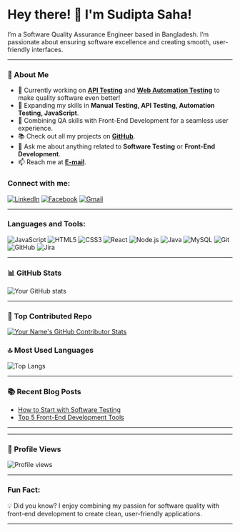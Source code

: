 # Hey there! 👋 I'm Sudipta Saha!

I’m a Software Quality Assurance Engineer based in Bangladesh. I’m passionate about ensuring software excellence and creating smooth, user-friendly interfaces.

---

### 🌟 About Me

- 🔭 Currently working on **[API Testing](#)** and **[Web Automation Testing](#)** to make quality software even better!
- 🌱 Expanding my skills in **Manual Testing, API Testing, Automation Testing, JavaScript**.
- 🎨 Combining QA skills with Front-End Development for a seamless user experience.
- 📚 Check out all my projects on **[GitHub](https://github.com/Sudipta-Saha123)**.
- 💬 Ask me about anything related to **Software Testing** or **Front-End Development**.
- 📫 Reach me at **[E-mail](sudiptasaha986@gmail.com)**.

### Connect with me:

[![LinkedIn](https://img.shields.io/badge/-LinkedIn-0077B5?style=flat&logo=Linkedin&logoColor=white)](https://linkedin.com/in/sudipta-saha1)
[![Facebook](https://img.shields.io/badge/-Facebook-1877F2?style=flat&logo=Facebook&logoColor=white)](https://www.facebook.com/dipto.sudipta/)
[![Gmail](https://img.shields.io/badge/-Gmail-D14836?style=flat&logo=Gmail&logoColor=white)](sudiptasaha986@gmail.com)

---

### Languages and Tools:

![JavaScript](https://img.shields.io/badge/JavaScript-F7DF1E?style=flat&logo=javascript&logoColor=black)
![HTML5](https://img.shields.io/badge/HTML5-E34F26?style=flat&logo=html5&logoColor=white)
![CSS3](https://img.shields.io/badge/CSS3-1572B6?style=flat&logo=css3&logoColor=white)
![React](https://img.shields.io/badge/React-20232A?style=flat&logo=react&logoColor=61DAFB)
![Node.js](https://img.shields.io/badge/Node.js-339933?style=flat&logo=node-dot-js&logoColor=white)
![Java](https://img.shields.io/badge/Java-ED8B00?style=flat&logo=java&logoColor=white)
![MySQL](https://img.shields.io/badge/MySQL-005C84?style=flat&logo=mysql&logoColor=white)
![Git](https://img.shields.io/badge/Git-F05032?style=flat&logo=git&logoColor=white)
![GitHub](https://img.shields.io/badge/GitHub-181717?style=flat&logo=github&logoColor=white)
![Jira](https://img.shields.io/badge/Jira-0052CC?style=flat&logo=jira&logoColor=white)


---

### 📊 GitHub Stats

![Your GitHub stats](https://github-readme-stats.vercel.app/api?username=Sudipta-Saha123&show_icons=true&theme=default)

---

### 🚀 Top Contributed Repo

[![Your Name's GitHub Contributor Stats](https://github-contributor-stats.vercel.app/api?username=Sudipta-Saha123&limit=5&theme=radical&combine_all_yearly_contributions=true)](https://github.com/YourUsername)



### 🔝 Most Used Languages

![Top Langs](https://github-readme-stats.vercel.app/api/top-langs/?username=Sudipta-Saha123&layout=compact&theme=default)

---

### 📚 Recent Blog Posts

<!-- Replace with your blog links; You can add more list items if you have multiple blog posts -->
- [How to Start with Software Testing](https://yourblog.com/how-to-start-with-software-testing)
- [Top 5 Front-End Development Tools](https://yourblog.com/top-5-front-end-tools)

---


---

### 👀 Profile Views
![Profile views](https://komarev.com/ghpvc/?username=Sudipta-Saha123&color=blue)

---


### Fun Fact: 

💡 Did you know? I enjoy combining my passion for software quality with front-end development to create clean, user-friendly applications.

---

